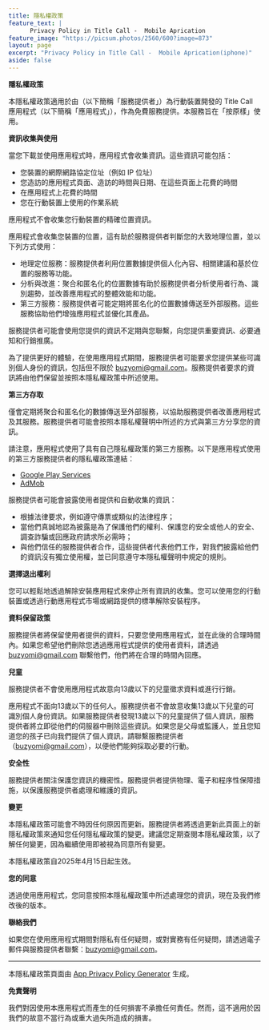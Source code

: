 ```yaml
---
title: 隱私權政策
feature_text: |
      Privacy Policy in Title Call -  Mobile Aprication
feature_image: "https://picsum.photos/2560/600?image=873"
layout: page
excerpt: "Privacy Policy in Title Call -  Mobile Aprication(iphone)"
aside: false
---
```


**隱私權政策**

本隱私權政策適用於由（以下簡稱「服務提供者」）為行動裝置開發的 Title Call 應用程式（以下簡稱「應用程式」），作為免費服務提供。本服務旨在「按原樣」使用。

**資訊收集與使用**

當您下載並使用應用程式時，應用程式會收集資訊。這些資訊可能包括：

* 您裝置的網際網路協定位址（例如 IP 位址）
* 您造訪的應用程式頁面、造訪的時間與日期、在這些頁面上花費的時間
* 在應用程式上花費的時間
* 您在行動裝置上使用的作業系統

應用程式不會收集您行動裝置的精確位置資訊。

應用程式會收集您裝置的位置，這有助於服務提供者判斷您的大致地理位置，並以下列方式使用：

* 地理定位服務：服務提供者利用位置數據提供個人化內容、相關建議和基於位置的服務等功能。
* 分析與改進：聚合和匿名化的位置數據有助於服務提供者分析使用者行為、識別趨勢，並改善應用程式的整體效能和功能。
* 第三方服務：服務提供者可能定期將匿名化的位置數據傳送至外部服務。這些服務協助他們增強應用程式並優化其產品。

服務提供者可能會使用您提供的資訊不定期與您聯繫，向您提供重要資訊、必要通知和行銷推廣。

為了提供更好的體驗，在使用應用程式期間，服務提供者可能要求您提供某些可識別個人身份的資訊，包括但不限於 buzyomi@gmail.com。服務提供者要求的資訊將由他們保留並按照本隱私權政策中所述使用。

**第三方存取**

僅會定期將聚合和匿名化的數據傳送至外部服務，以協助服務提供者改善應用程式及其服務。服務提供者可能會按照本隱私權聲明中所述的方式與第三方分享您的資訊。

請注意，應用程式使用了具有自己隱私權政策的第三方服務。以下是應用程式使用的第三方服務提供者的隱私權政策連結：

* [Google Play Services](https://www.google.com/policies/privacy/)
* [AdMob](https://support.google.com/admob/answer/6128543?hl=en)

服務提供者可能會披露使用者提供和自動收集的資訊：

* 根據法律要求，例如遵守傳票或類似的法律程序；
* 當他們真誠地認為披露是為了保護他們的權利、保護您的安全或他人的安全、調查詐騙或回應政府請求所必需時；
* 與他們信任的服務提供者合作，這些提供者代表他們工作，對我們披露給他們的資訊沒有獨立使用權，並已同意遵守本隱私權聲明中規定的規則。

**選擇退出權利**

您可以輕鬆地透過解除安裝應用程式來停止所有資訊的收集。您可以使用您的行動裝置或透過行動應用程式市場或網路提供的標準解除安裝程序。

**資料保留政策**

服務提供者將保留使用者提供的資料，只要您使用應用程式，並在此後的合理時間內。如果您希望他們刪除您透過應用程式提供的使用者資料，請透過 buzyomi@gmail.com 聯繫他們，他們將在合理的時間內回應。

**兒童**

服務提供者不會使用應用程式故意向13歲以下的兒童徵求資料或進行行銷。

應用程式不面向13歲以下的任何人。服務提供者不會故意收集13歲以下兒童的可識別個人身份資訊。如果服務提供者發現13歲以下的兒童提供了個人資訊，服務提供者將立即從他們的伺服器中刪除這些資訊。如果您是父母或監護人，並且您知道您的孩子已向我們提供了個人資訊，請聯繫服務提供者（buzyomi@gmail.com），以便他們能夠採取必要的行動。

**安全性**

服務提供者關注保護您資訊的機密性。服務提供者提供物理、電子和程序性保障措施，以保護服務提供者處理和維護的資訊。

**變更**

本隱私權政策可能會不時因任何原因而更新。服務提供者將透過更新此頁面上的新隱私權政策來通知您任何隱私權政策的變更。建議您定期查閱本隱私權政策，以了解任何變更，因為繼續使用即被視為同意所有變更。

本隱私權政策自2025年4月15日起生效。

**您的同意**

透過使用應用程式，您同意按照本隱私權政策中所述處理您的資訊，現在及我們修改後的版本。

**聯絡我們**

如果您在使用應用程式期間對隱私有任何疑問，或對實務有任何疑問，請透過電子郵件與服務提供者聯繫：buzyomi@gmail.com。

---

本隱私權政策頁面由 [App Privacy Policy Generator](https://app-privacy-policy-generator.nisrulz.com/) 生成。

**免責聲明**

我們對因使用本應用程式而產生的任何損害不承擔任何責任。然而，這不適用於因我們的故意不當行為或重大過失所造成的損害。
